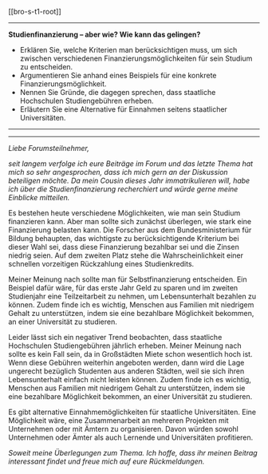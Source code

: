 [[bro-s-t1-root]]

---

**Studienfinanzierung – aber wie? Wie kann das gelingen?**  
- Erklären Sie, welche Kriterien man berücksichtigen muss, um sich zwischen verschiedenen Finanzierungsmöglichkeiten für sein Studium zu entscheiden.  
- Argumentieren Sie anhand eines Beispiels für eine konkrete Finanzierungsmöglichkeit.  
- Nennen Sie Gründe, die dagegen sprechen, dass staatliche Hochschulen Studiengebühren erheben.  
- Erläutern Sie eine Alternative für Einnahmen seitens staatlicher Universitäten.  

---
---

*Liebe Forumsteilnehmer,*

*seit langem verfolge ich eure Beiträge im Forum und das letzte Thema hat mich so sehr angesprochen, dass ich mich gern an der Diskussion beteiligen möchte. Da mein Cousin dieses Jahr immatrikulieren will, habe ich über die Studienfinanzierung recherchiert und würde gerne meine Einblicke mitteilen.*

Es bestehen heute verschiedene Möglichkeiten, wie man sein Studium finanzieren kann. Aber man sollte sich zunächst überlegen, wie stark eine Finanzierung belasten kann. Die Forscher aus dem Bundesministerium für Bildung behaupten, das wichtigste zu berücksichtigende Kriterium bei dieser Wahl sei, dass diese Finanzierung bezahlbar sei und die Zinsen niedrig seien. Auf dem zweiten Platz stehe die Wahrscheinlichkeit einer schnellen vorzeitigen Rückzahlung eines Studienkredits.

Meiner Meinung nach sollte man für Selbstfinanzierung entscheiden. Ein Beispiel dafür wäre, für das erste Jahr Geld zu sparen und im zweiten Studienjahr eine Teilzeitarbeit zu nehmen, um Lebensunterhalt bezahlen zu können. Zudem finde ich es wichtig, Menschen aus Familien mit niedrigem Gehalt zu unterstützen, indem sie eine bezahlbare Möglichkeit bekommen, an einer Universität zu studieren.

Leider lässt sich ein negativer Trend beobachten, dass staatliche Hochschulen Studiengebühren jährlich erheben. Meiner Meinung nach sollte es kein Fall sein, da in Großstädten Miete schon wesentlich hoch ist. Wenn diese Gebühren weiterhin angeboten werden, dann wird die Lage ungerecht bezüglich Studenten aus anderen Städten, weil sie sich ihren Lebensunterhalt einfach nicht leisten können. Zudem finde ich es wichtig, Menschen aus Familien mit niedrigem Gehalt zu unterstützen, indem sie eine bezahlbare Möglichkeit bekommen, an einer Universität zu studieren.

Es gibt alternative Einnahmemöglichkeiten für staatliche Universitäten. Eine Möglichkeit wäre, eine Zusammenarbeit an mehreren Projekten mit Unternehmen oder mit Ämtern zu organisieren. Davon würden sowohl Unternehmen oder Ämter als auch Lernende und Universitäten profitieren.

*Soweit meine Überlegungen zum Thema. Ich hoffe, dass ihr meinen Beitrag interessant findet und freue mich auf eure Rückmeldungen.*